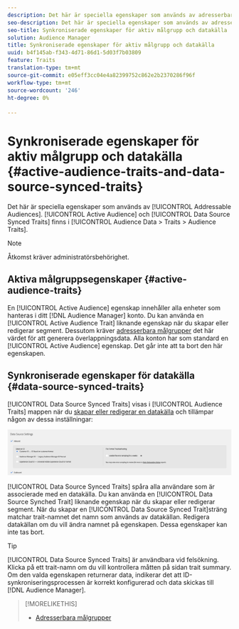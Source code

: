 ```yaml
---
description: Det här är speciella egenskaper som används av adresserbara målgrupper. Synkroniserade egenskaper för aktiv publik och datakälla finns i Målgruppsdata > Traits > Audience Traits.
seo-description: Det här är speciella egenskaper som används av adresserbara målgrupper. Synkroniserade egenskaper för aktiv publik och datakälla finns i Målgruppsdata > Traits > Audience Traits.
seo-title: Synkroniserade egenskaper för aktiv målgrupp och datakälla
solution: Audience Manager
title: Synkroniserade egenskaper för aktiv målgrupp och datakälla
uuid: b4f145ab-f343-4d71-86d1-5d03f7b03809
feature: Traits
translation-type: tm+mt
source-git-commit: e05eff3cc04e4a82399752c862e2b2370286f96f
workflow-type: tm+mt
source-wordcount: '246'
ht-degree: 0%

---
```



# Synkroniserade egenskaper för aktiv målgrupp och datakälla {#active-audience-traits-and-data-source-synced-traits}

Det här är speciella egenskaper som används av [!UICONTROL Addressable Audiences]. [!UICONTROL Active Audience] och [!UICONTROL Data Source Synced Traits] finns i [!UICONTROL Audience Data > Traits > Audience Traits].

>[!NOTE]
>
>Åtkomst kräver administratörsbehörighet.

## Aktiva målgruppsegenskaper {#active-audience-traits}

En [!UICONTROL Active Audience] egenskap innehåller alla enheter som hanteras i ditt [!DNL Audience Manager] konto. Du kan använda en [!UICONTROL Active Audience Trait] liknande egenskap när du skapar eller redigerar segment. Dessutom kräver [adresserbara målgrupper](../../features/addressable-audiences.md) det här värdet för att generera överlappningsdata. Alla konton har som standard en [!UICONTROL Active Audience] egenskap. Det går inte att ta bort den här egenskapen.

## Synkroniserade egenskaper för datakälla {#data-source-synced-traits}

[!UICONTROL Data Source Synced Traits] visas i [!UICONTROL Audience Traits] mappen när du [skapar eller redigerar en datakälla](../../features/manage-datasources.md#create-data-source) och tillämpar någon av dessa inställningar:

![](assets/datasource_synced.png)

[!UICONTROL Data Source Synced Traits] spåra alla användare som är associerade med en datakälla. Du kan använda en [!UICONTROL Data Source Synched Trait] liknande egenskap när du skapar eller redigerar segment. När du skapar en [!UICONTROL Data Source Synced Trait]sträng matchar trait-namnet det namn som används av datakällan. Redigera datakällan om du vill ändra namnet på egenskapen. Dessa egenskaper kan inte tas bort.

>[!TIP]
>
>[!UICONTROL Data Source Synced Traits] är användbara vid felsökning. Klicka på ett trait-namn om du vill kontrollera måtten på sidan trait summary. Om den valda egenskapen returnerar data, indikerar det att ID-synkroniseringsprocessen är korrekt konfigurerad och data skickas till [!DNL Audience Manager].

>[!MORELIKETHIS]
>
>* [Adresserbara målgrupper](../../features/addressable-audiences.md)

